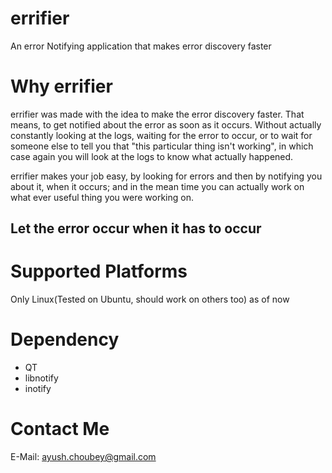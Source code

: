 errifier
========

An error Notifying application that makes error discovery faster

Why errifier
============

errifier was made with the idea to make the error discovery faster. That means, to get notified about the error as soon as it occurs. Without actually constantly looking at the logs, waiting for the error to occur, or to wait for someone else to tell you that "this particular thing isn't working", in which case again you will look at the logs to know what actually happened.

errifier makes your job easy, by looking for errors and then by notifying you about it, when it occurs; and in the mean time you can actually work on what ever useful thing you were working on.

Let the error occur when it has to occur
---------------------------------------



Supported Platforms
===================

Only Linux(Tested on Ubuntu, should work on others too) as of now


Dependency
==========
* QT
* libnotify
* inotify

Contact Me
==========

E-Mail: ayush.choubey@gmail.com


